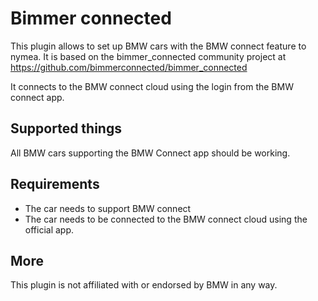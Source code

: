 # Bimmer connected

This plugin allows to set up BMW cars with the BMW connect feature to nymea.
It is based on the bimmer_connected community project at
https://github.com/bimmerconnected/bimmer_connected

It connects to the BMW connect cloud using the login from the BMW connect app.

## Supported things

All BMW cars supporting the BMW Connect app should be working.

## Requirements

* The car needs to support BMW connect
* The car needs to be connected to the BMW connect cloud using the official app.

## More

This plugin is not affiliated with or endorsed by BMW in any way.
